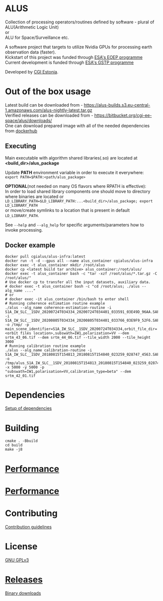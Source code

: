 # ALUS

Collection of processing operators/routines defined by software - plural of ALU(Arithmetic Logic Unit)  
or  
ALU for Space/Surveillance etc.

A software project that targets to utilize Nvidia GPUs for processing earth observation data (faster).  
Kickstart of this project was funded through [ESA's EOEP programme](http://www.esa.int/About_Us/Business_with_ESA/Business_Opportunities/Earth_Observation_Envelope_Programme)  
Current development is funded through [ESA's GSTP programme](https://www.esa.int/Enabling_Support/Space_Engineering_Technology/Shaping_the_Future/About_the_General_Support_Technology_Programme_GSTP)

Developed by [CGI Estonia](https://www.cgi.com/ee/et).

# Out of the box usage

Latest build can be downloaded from - https://alus-builds.s3.eu-central-1.amazonaws.com/alus-nightly-latest.tar.gz  
Verified releases can be downloaded from - https://bitbucket.org/cgi-ee-space/alus/downloads/  
One can download prepared image with all of the needed dependencies from [dockerhub](https://hub.docker.com/repository/docker/cgialus/alus-infra) 

## Executing

Main executable with algorithm shared libraries(.so) are located at **<build_dir>/alus_package**

Update **PATH** environment variable in order to execute it everywhere:  
``export PATH=$PATH:<path/alus_package>``

**OPTIONAL**(not needed on many OS flavors where RPATH is effective):  
In order to load shared library components one should move to directory where binaries are located or  
``LD_LIBRARY_PATH=$LD_LIBRARY_PATH:...<build_dir>/alus_package; export LD_LIBRARY_PATH``  
or move/create symlinks to a location that is present in default ``LD_LIBRARY_PATH``.

See ``--help`` and ``--alg_help`` for specific arguments/parameters how to invoke processing.


## Docker example

```
docker pull cgialus/alus-infra:latest
docker run -t -d --gpus all --name alus_container cgialus/alus-infra
docker exec -t alus_container mkdir /root/alus
docker cp <latest build tar archive> alus_container:/root/alus/
docker exec -t alus_container bash -c "tar -xzf /root/alus/*.tar.gz -C /root/alus/"
# Use docker cp to transfer all the input datasets, auxiliary data.
# docker exec -t alus_container bash -c "cd /root/alus; ./alus --alg_name ...."
# or
# docker exec -it alus_container /bin/bash to enter shell
# Running coherence estimation routine example
./alus --alg_name coherence-estimation-routine -i S1A_IW_SLC__1SDV_20200724T034334_20200724T034401_033591_03E49D_96AA.SAFE -i S1A_IW_SLC__1SDV_20200805T034334_20200805T034401_033766_03E9F9_52F6.SAFE -o /tmp/ -p main_scene_identifier=S1A_IW_SLC__1SDV_20200724T034334,orbit_file_dir=<orbit files location>,subswath=IW1,polarization=VV --dem srtm_43_06.tif --dem srtm_44_06.tif --tile_width 2000 --tile_height 3000
# Running calibration routine example
./alus --alg_name calibration-routine -i S1A_IW_SLC__1SDV_20180815T154813_20180815T154840_023259_028747_4563.SAFE -o /tmp/alus_S1A_IW_SLC__1SDV_20180815T154813_20180815T154840_023259_028747_4563_Calib_tc.tif -x 5000 -y 5000 -p "subswath=IW1,polarisation=VV,calibration_type=beta" --dem srtm_42_01.tif
```

# Dependencies

[Setup of dependencies](DEPENDENCIES.md)

# Building

```
cmake . -Bbuild
cd build
make -j8
```

# [Performance](PERFORMANCE.md)

# [Performance](PERFORMANCE.md)

# Contributing

[Contribution guidelines](CONTRIBUTING.md)

# License

[GNU GPLv3](LICENSE.txt)

# [Releases](RELEASE.md)

[Binary downloads](https://bitbucket.org/cgi-ee-space/alus/downloads/?tab=downloads)  